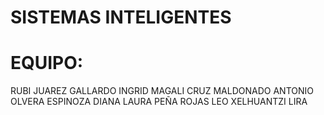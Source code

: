 # SISTEMAS INTELIGENTES
# EQUIPO:
RUBI JUAREZ GALLARDO
INGRID MAGALI CRUZ MALDONADO
ANTONIO OLVERA ESPINOZA
DIANA LAURA PEÑA ROJAS
LEO XELHUANTZI LIRA
